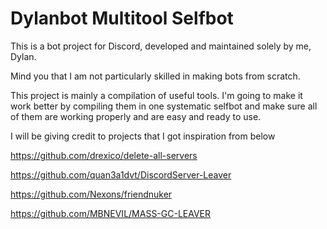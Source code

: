 # Dylanbot Multitool Selfbot
This is a bot project for Discord, developed and maintained solely by me, Dylan.

Mind you that I am not particularly skilled in making bots from scratch.

This project is mainly a compilation of useful tools. I'm going to make it work better by compiling them in one systematic selfbot and make sure all of them are working properly and are easy and ready to use.

I will be giving credit to projects that I got inspiration from below

https://github.com/drexico/delete-all-servers

https://github.com/quan3a1dvt/DiscordServer-Leaver

https://github.com/Nexons/friendnuker

https://github.com/MBNEVIL/MASS-GC-LEAVER